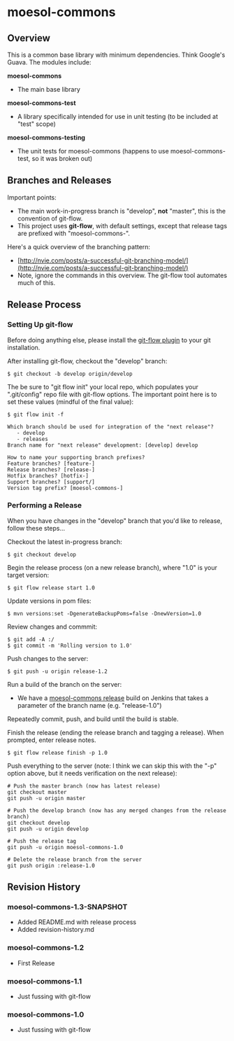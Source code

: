 # moesol-commons

## Overview

This is a common base library with minimum dependencies. Think Google's Guava. The modules include:

__moesol-commons__

*   The main base library

__moesol-commons-test__

*   A library specifically intended for use in unit testing (to be included at "test" scope)

__moesol-commons-testing__

*   The unit tests for moesol-commons (happens to use moesol-commons-test, so it was broken out)

## Branches and Releases

Important points:

*   The main work-in-progress branch is "develop", __not__ "master", this is the convention of git-flow.
*   This project uses __git-flow__, with default settings, except that release tags are prefixed with "moesol-commons-".

Here's a quick overview of the branching pattern:

*   [http://nvie.com/posts/a-successful-git-branching-model/](http://nvie.com/posts/a-successful-git-branching-model/)
*    Note, ignore the commands in this overview. The git-flow tool automates much of this.

## Release Process

### Setting Up git-flow

Before doing anything else, please install the [git-flow plugin](https://github.com/nvie/gitflow/blob/develop/README.mdown) to your git installation.


After installing git-flow, checkout the "develop" branch:

    $ git checkout -b develop origin/develop

The be sure to "git flow init" your local repo, which populates your ".git/config" repo file with git-flow options. The important point here is to set these values (mindful of the final value):

    $ git flow init -f

    Which branch should be used for integration of the "next release"?
       - develop
       - releases
    Branch name for "next release" development: [develop] develop
    
    How to name your supporting branch prefixes?
    Feature branches? [feature-]
    Release branches? [release-]
    Hotfix branches? [hotfix-]
    Support branches? [support/]
    Version tag prefix? [moesol-commons-]

### Performing a Release

When you have changes in the "develop" branch that you'd like to release, follow these steps...

Checkout the latest in-progress branch:

    $ git checkout develop

Begin the release process (on a new release branch), where "1.0" is your target version:

    $ git flow release start 1.0

Update versions in pom files:

    $ mvn versions:set -DgenerateBackupPoms=false -DnewVersion=1.0

Review changes and commmit:

    $ git add -A :/
    $ git commit -m 'Rolling version to 1.0'

Push changes to the server:

    $ git push -u origin release-1.2

Run a build of the branch on the server:

*   We have a [moesol-commons release](https://build.moesol.com/jenkins/job/moesol-commons%20branch/) build on Jenkins that takes a parameter of the branch name (e.g. "release-1.0")

Repeatedly commit, push, and build until the build is stable.

Finish the release (ending the release branch and tagging a release). When prompted, enter release notes.

    $ git flow release finish -p 1.0

Push everything to the server (note: I think we can skip this with the "-p" option above, but it needs verification on the next release):

    # Push the master branch (now has latest release)
    git checkout master
    git push -u origin master
    
    # Push the develop branch (now has any merged changes from the release branch)
    git checkout develop
    git push -u origin develop
    
    # Push the release tag
    git push -u origin moesol-commons-1.0
    
    # Delete the release branch from the server
    git push origin :release-1.0

## Revision History

### moesol-commons-1.3-SNAPSHOT

*   Added README.md with release process
*   Added revision-history.md

### moesol-commons-1.2

*   First Release

### moesol-commons-1.1

*   Just fussing with git-flow

### moesol-commons-1.0

*   Just fussing with git-flow

